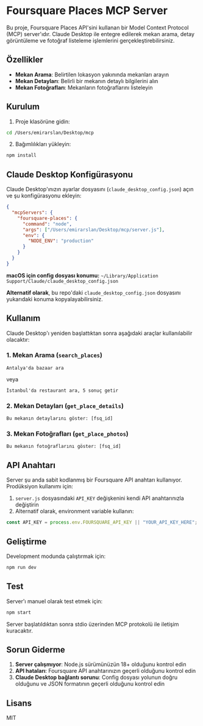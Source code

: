 # Foursquare Places MCP Server

Bu proje, Foursquare Places API'sini kullanan bir Model Context Protocol (MCP) server'ıdır. Claude Desktop ile entegre edilerek mekan arama, detay görüntüleme ve fotoğraf listeleme işlemlerini gerçekleştirebilirsiniz.

## Özellikler

- **Mekan Arama**: Belirtilen lokasyon yakınında mekanları arayın
- **Mekan Detayları**: Belirli bir mekanın detaylı bilgilerini alın
- **Mekan Fotoğrafları**: Mekanların fotoğraflarını listeleyin

## Kurulum

1. Proje klasörüne gidin:
```bash
cd /Users/emirarslan/Desktop/mcp
```

2. Bağımlılıkları yükleyin:
```bash
npm install
```

## Claude Desktop Konfigürasyonu

Claude Desktop'ınızın ayarlar dosyasını (`claude_desktop_config.json`) açın ve şu konfigürasyonu ekleyin:

```json
{
  "mcpServers": {
    "foursquare-places": {
      "command": "node",
      "args": ["/Users/emirarslan/Desktop/mcp/server.js"],
      "env": {
        "NODE_ENV": "production"
      }
    }
  }
}
```

**macOS için config dosyası konumu:**
`~/Library/Application Support/Claude/claude_desktop_config.json`

**Alternatif olarak**, bu repo'daki `claude_desktop_config.json` dosyasını yukarıdaki konuma kopyalayabilirsiniz.

## Kullanım

Claude Desktop'ı yeniden başlattıktan sonra aşağıdaki araçlar kullanılabilir olacaktır:

### 1. Mekan Arama (`search_places`)
```
Antalya'da bazaar ara
```
veya
```
İstanbul'da restaurant ara, 5 sonuç getir
```

### 2. Mekan Detayları (`get_place_details`)
```
Bu mekanın detaylarını göster: [fsq_id]
```

### 3. Mekan Fotoğrafları (`get_place_photos`)
```
Bu mekanın fotoğraflarını göster: [fsq_id]
```

## API Anahtarı

Server şu anda sabit kodlanmış bir Foursquare API anahtarı kullanıyor. Prodüksiyon kullanımı için:

1. `server.js` dosyasındaki `API_KEY` değişkenini kendi API anahtarınızla değiştirin
2. Alternatif olarak, environment variable kullanın:
```javascript
const API_KEY = process.env.FOURSQUARE_API_KEY || "YOUR_API_KEY_HERE";
```

## Geliştirme

Development modunda çalıştırmak için:
```bash
npm run dev
```

## Test

Server'ı manuel olarak test etmek için:
```bash
npm start
```

Server başlatıldıktan sonra stdio üzerinden MCP protokolü ile iletişim kuracaktır.

## Sorun Giderme

1. **Server çalışmıyor**: Node.js sürümünüzün 18+ olduğunu kontrol edin
2. **API hataları**: Foursquare API anahtarınızın geçerli olduğunu kontrol edin
3. **Claude Desktop bağlantı sorunu**: Config dosyası yolunun doğru olduğunu ve JSON formatının geçerli olduğunu kontrol edin

## Lisans

MIT
